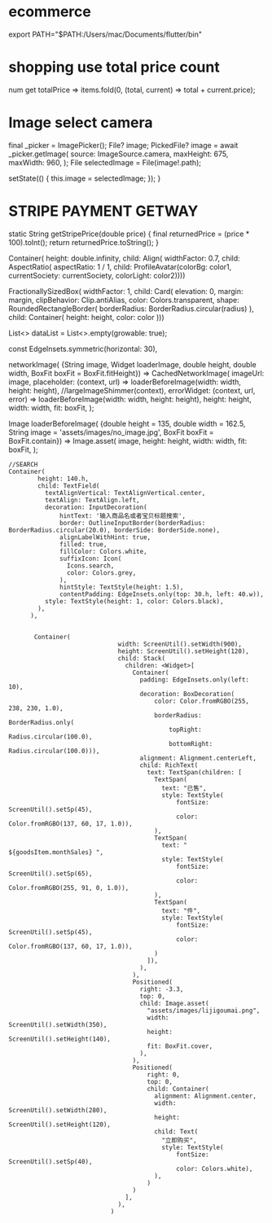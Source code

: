 # ecommerce

export PATH="$PATH:/Users/mac/Documents/flutter/bin"

# shopping use total price count
num get totalPrice => items.fold(0, (total, current) => total + current.price);

# Image select camera
final _picker = ImagePicker();
File? image;
PickedFile? image = await _picker.getImage(
    source: ImageSource.camera,
    maxHeight: 675,
    maxWidth: 960,
  );
  File selectedImage = File(image!.path);

  setState(() {
    this.image = selectedImage;
  });
}

# STRIPE PAYMENT GETWAY
static String getStripePrice(double price) {
   final returnedPrice = (price * 100).toInt();
   return returnedPrice.toString();
}

Container(
      height: double.infinity,
      child: Align(
        widthFactor: 0.7,
        child: AspectRatio(
          aspectRatio: 1 / 1,
          child: ProfileAvatar(colorBg: color1, currentSociety: currentSociety, colorLight: color2))))

FractionallySizedBox(
        widthFactor: 1,
        child: Card(
          elevation: 0,
          margin: margin,
          clipBehavior: Clip.antiAlias,
          color: Colors.transparent,
          shape: RoundedRectangleBorder(
            borderRadius: BorderRadius.circular(radius) ),
          child: Container(
            height: height,
            color: color
          )))

List<> dataList = List<>.empty(growable: true);

const EdgeInsets.symmetric(horizontal: 30),

networkImage(
    {String image,
      Widget loaderImage,
      double height,
      double width,
      BoxFit boxFit = BoxFit.fitHeight}) =>
    CachedNetworkImage(
      imageUrl: image,
      placeholder: (context, url) =>
          loaderBeforeImage(width: width, height: height),
      //largeImageShimmer(context),
      errorWidget: (context, url, error) =>
          loaderBeforeImage(width: width, height: height),
      height: height,
      width: width,
      fit: boxFit,
    );

Image loaderBeforeImage(
    {double height = 135,
      double width = 162.5,
      String image = 'assets/images/no_image.jpg',
      BoxFit boxFit = BoxFit.contain}) =>
    Image.asset(
      image,
      height: height,
      width: width,
      fit: boxFit,
    );

    //SEARCH
    Container(
            height: 140.h,
            child: TextField(
              textAlignVertical: TextAlignVertical.center,
              textAlign: TextAlign.left,
              decoration: InputDecoration(
                  hintText: '输入商品名或者宝贝标题搜索',
                  border: OutlineInputBorder(borderRadius: BorderRadius.circular(20.0), borderSide: BorderSide.none),
                  alignLabelWithHint: true,
                  filled: true,
                  fillColor: Colors.white,
                  suffixIcon: Icon(
                    Icons.search,
                    color: Colors.grey,
                  ),
                  hintStyle: TextStyle(height: 1.5),
                  contentPadding: EdgeInsets.only(top: 30.h, left: 40.w)),
              style: TextStyle(height: 1, color: Colors.black),
            ),
          ),


           Container(
                                  width: ScreenUtil().setWidth(900),
                                  height: ScreenUtil().setHeight(120),
                                  child: Stack(
                                    children: <Widget>[
                                      Container(
                                        padding: EdgeInsets.only(left: 10),
                                        decoration: BoxDecoration(
                                            color: Color.fromRGBO(255, 238, 230, 1.0),
                                            borderRadius: BorderRadius.only(
                                                topRight: Radius.circular(100.0),
                                                bottomRight: Radius.circular(100.0))),
                                        alignment: Alignment.centerLeft,
                                        child: RichText(
                                          text: TextSpan(children: [
                                            TextSpan(
                                              text: "已售",
                                              style: TextStyle(
                                                  fontSize: ScreenUtil().setSp(45),
                                                  color: Color.fromRGBO(137, 60, 17, 1.0)),
                                            ),
                                            TextSpan(
                                              text: " ${goodsItem.monthSales} ",
                                              style: TextStyle(
                                                  fontSize: ScreenUtil().setSp(65),
                                                  color: Color.fromRGBO(255, 91, 0, 1.0)),
                                            ),
                                            TextSpan(
                                              text: "件",
                                              style: TextStyle(
                                                  fontSize: ScreenUtil().setSp(45),
                                                  color: Color.fromRGBO(137, 60, 17, 1.0)),
                                            )
                                          ]),
                                        ),
                                      ),
                                      Positioned(
                                        right: -3.3,
                                        top: 0,
                                        child: Image.asset(
                                          "assets/images/lijigoumai.png",
                                          width: ScreenUtil().setWidth(350),
                                          height: ScreenUtil().setHeight(140),
                                          fit: BoxFit.cover,
                                        ),
                                      ),
                                      Positioned(
                                          right: 0,
                                          top: 0,
                                          child: Container(
                                            alignment: Alignment.center,
                                            width: ScreenUtil().setWidth(280),
                                            height: ScreenUtil().setHeight(120),
                                            child: Text(
                                              "立即购买",
                                              style: TextStyle(
                                                  fontSize: ScreenUtil().setSp(40),
                                                  color: Colors.white),
                                            ),
                                          )
                                      )
                                    ],
                                  ),
                                )